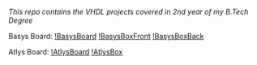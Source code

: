 *This repo contains the VHDL projects covered in 2nd year of my B.Tech Degree*

Basys Board:
[!BasysBoard](https://github.com/akulagrawal/VHDL-Projects/blob/master/Images/IMG_20180306_160126.jpg)
[!BasysBoxFront](https://github.com/akulagrawal/VHDL-Projects/blob/master/Images/IMG_20180306_160154.jpg)
[!BasysBoxBack](https://github.com/akulagrawal/VHDL-Projects/blob/master/Images/IMG_20180306_160213.jpg)


Atlys Board:
[!AtlysBoard](https://github.com/akulagrawal/VHDL-Projects/blob/master/Images/IMG_20180120_152941.jpg)
[!AtlysBox](https://github.com/akulagrawal/VHDL-Projects/blob/master/Images/IMG_20180120_152912.jpg)